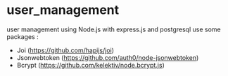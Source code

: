 # user_management
user management using Node.js with express.js and postgresql
use some packages : 
- Joi (https://github.com/hapijs/joi)
- Jsonwebtoken (https://github.com/auth0/node-jsonwebtoken)
- Bcrypt (https://github.com/kelektiv/node.bcrypt.js)
  
